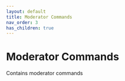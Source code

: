 ```yaml
---
layout: default
title: Moderator Commands
nav_order: 3
has_children: true
---
```

# Moderator Commands
Contains moderator commands